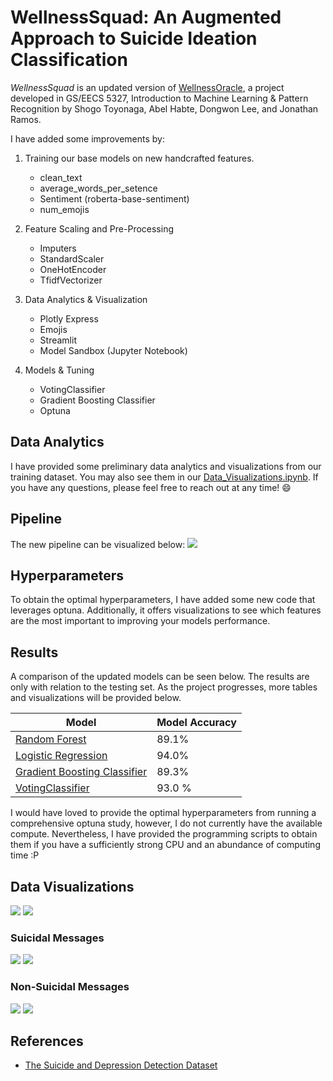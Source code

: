 # WellnessSquad: An Augmented Approach to Suicide Ideation Classification

*WellnessSquad* is an updated version of [WellnessOracle](https://github.com/stoyonaga/EECS5327_WellnessOracle), a project developed in GS/EECS 5327, Introduction to Machine Learning & Pattern Recognition by Shogo Toyonaga, Abel Habte, Dongwon Lee, and Jonathan Ramos.

I have added some improvements by:

1. Training our base models on new handcrafted features.
    - clean_text
    - average_words_per_setence
    - Sentiment (roberta-base-sentiment)
    - num_emojis

2. Feature Scaling and Pre-Processing 
    - Imputers 
    - StandardScaler 
    - OneHotEncoder 
    - TfidfVectorizer

3. Data Analytics & Visualization
    - Plotly Express 
    - Emojis
    - Streamlit 
    - Model Sandbox (Jupyter Notebook)

4. Models & Tuning
    - VotingClassifier
    - Gradient Boosting Classifier
    - Optuna 

## Data Analytics
I have provided some preliminary data analytics and visualizations from our training dataset. You may also see them in our [Data_Visualizations.ipynb](https://github.com/stoyonaga/WellnessSquad/blob/main/Notebooks/Dataset_Visualizations.ipynb). If you have any questions, please feel free to reach out at any time! :smile: 

## Pipeline 

The new pipeline can be visualized below:
![](images/pipeline.png)

## Hyperparameters
To obtain the optimal hyperparameters, I have added some new code that leverages optuna. Additionally, it offers visualizations to see which features are the most important to improving your models performance.

## Results 
A comparison of the updated models can be seen below. The results are only with relation to the testing set.
As the project progresses, more tables and visualizations will be provided below.

| Model  | Model Accuracy | 
| ------------- | ------------- | 
| [Random Forest](https://github.com/stoyonaga/WellnessSquad/blob/main/Notebooks/Models/RandomForest.ipynb)  | 89.1% |
| [Logistic Regression](https://github.com/stoyonaga/WellnessSquad/blob/main/Notebooks/Models/LogisticRegression.ipynb) | 94.0% | 
| [Gradient Boosting Classifier](https://github.com/stoyonaga/WellnessSquad/blob/main/Notebooks/Models/GradientBoosting.ipynb) | 89.3% | 
| [VotingClassifier](https://github.com/stoyonaga/WellnessSquad/blob/main/Notebooks/Models/VotingClassifier.ipynb) | 93.0 %|

I would have loved to provide the optimal hyperparameters from running a comprehensive optuna study, however, I do not currently have the available compute.
Nevertheless, I have provided the programming scripts to obtain them if you have a sufficiently strong CPU and an abundance of computing time :P 

## Data Visualizations
![](images/sentiment.png)
![](images/labels.png)

### Suicidal Messages
![](images/suicide_emojis.png)
![](images/suicide_wordcloud.png)
### Non-Suicidal Messages
![](images/control_emojis.png)
![](images/control_wordcloud.png)

## References
- [The Suicide and Depression Detection Dataset](https://www.kaggle.com/datasets/nikhileswarkomati/suicide-watch/data)
